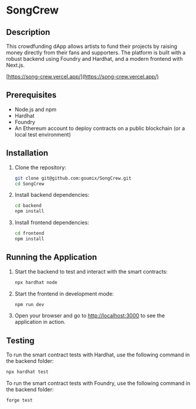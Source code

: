 # SongCrew

## Description

This crowdfunding dApp allows artists to fund their projects by raising money directly from their fans and supporters. 
The platform is built with a robust backend using Foundry and Hardhat, and a modern frontend with Next.js.

[https://song-crew.vercel.app/](https://song-crew.vercel.app/)

## Prerequisites

- Node.js and npm
- Hardhat
- Foundry
- An Ethereum account to deploy contracts on a public blockchain (or a local test environment)

## Installation

1. Clone the repository:
    ```bash
    git clone git@github.com:goumix/SongCrew.git
    cd SongCrew
    ```

2. Install backend dependencies:
    ```bash
    cd backend
    npm install
    ```

3. Install frontend dependencies:
    ```bash
    cd frontend
    npm install
    ```

## Running the Application

1. Start the backend to test and interact with the smart contracts:
    ```bash
    npx hardhat node
    ```

2. Start the frontend in development mode:
    ```bash
    npm run dev
    ```

3. Open your browser and go to [http://localhost:3000](http://localhost:3000) to see the application in action.

## Testing

To run the smart contract tests with Hardhat, use the following command in the backend folder:

```bash
npx hardhat test
```

To run the smart contract tests with Foundry, use the following command in the backend folder:

```bash
forge test
```

